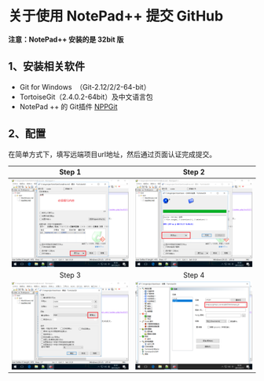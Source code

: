 # 关于使用 NotePad++ 提交 GitHub

**注意：NotePad++ 安装的是 32bit 版**
## 1、安装相关软件

- Git for Windows  （Git-2.12/2/2-64-bit）
- TortoiseGit（2.4.0.2-64bit）及中文语言包
- NotePad ++ 的 Git插件 [NPPGit](https://forum.lowyat.net/index.php?s=813777532e8da2a3789f63ae43c8fbc2&act=Attach&type=post&id=1486188)

## 2、配置

在简单方式下，填写远端项目url地址，然后通过页面认证完成提交。


| Step 1 | Step 2 |
|:----:|:------:|
| ![Git1](step1.png) | ![Git2](step2.png) |
| Step 3 | Step 4 |
| ![Git3](step3.png) | ![Git4](step4.png) |

